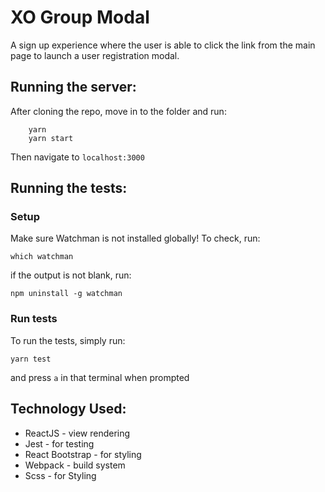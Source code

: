 # XO Group Modal
A sign up experience where the user is able to click the link from the main page to launch a user registration modal.


## Running the server:

After cloning the repo, move in to the folder and run:

```
    yarn
    yarn start
```
Then navigate to `localhost:3000`

## Running the tests:
### Setup
Make sure Watchman is not installed globally! To check, run:
```
which watchman
```
if the output is not blank, run:
```
npm uninstall -g watchman
```

### Run tests
To run the tests, simply run:
```
yarn test
```
and press `a` in that terminal when prompted

## Technology Used:

* ReactJS - view rendering
* Jest - for testing
* React Bootstrap - for styling
* Webpack - build system
* Scss - for Styling
